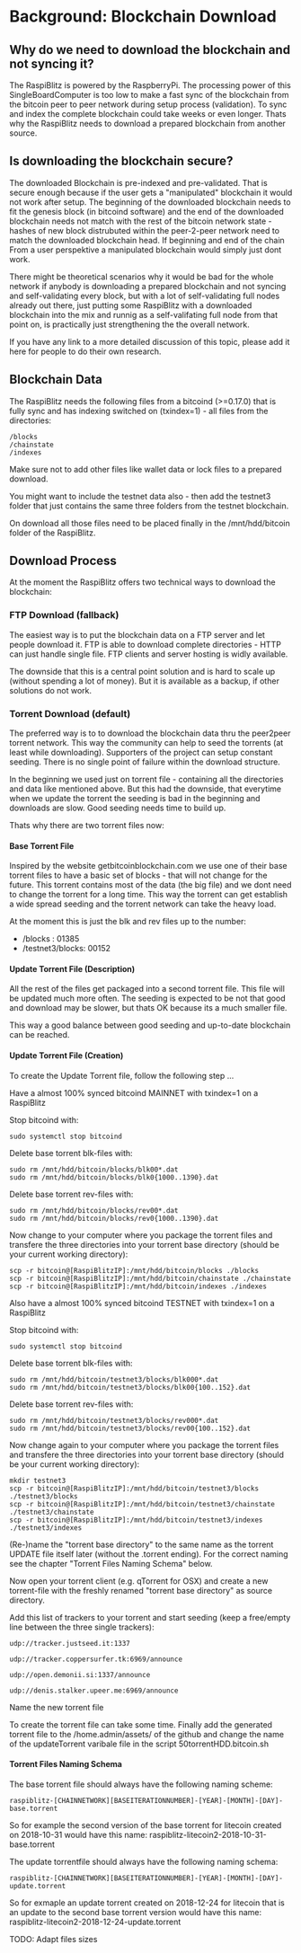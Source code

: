 # Background: Blockchain Download

## Why do we need to download the blockchain and not syncing it?

The RaspiBlitz is powered by the RaspberryPi. The processing power of this SingleBoardComputer is too low to make a fast sync of the blockchain from the bitcoin peer to peer network during setup process (validation). To sync and index the complete blockchain could take weeks or even longer. Thats why the RaspiBlitz needs to download a prepared blockchain from another source.

## Is downloading the blockchain secure?

The downloaded Blockchain is pre-indexed and pre-validated. That is secure enough because if the user gets a "manipulated" blockchain it would not work after setup. The beginning of the downloaded blockchain needs to fit the genesis block (in bitcoind software) and the end of the downloaded blockchain needs not match with the rest of the bitcoin network state - hashes of new block distrubuted within the peer-2-peer network need to match the downloaded blockchain head. If beginning and end of the chain From a user perspektive a manipulated blockchain would simply just dont work. 

There might be theoretical scenarios why it would be bad for the whole network if anybody is downloading a prepared blockchain and not syncing and self-validating every block, but with a lot of self-validating full nodes already out there, just putting some RaspiBlitz with a downloaded blockchain into the mix and runnig as a self-valifating full node from that point on, is practically just strengthening the the overall network.

If you have any link to a more detailed discussion of this topic, please add it here for people to do their own research.

## Blockchain Data

The RaspiBlitz needs the following files from a bitcoind (>=0.17.0) that is fully sync and has indexing switched on (txindex=1) - all files from the directories:
```
/blocks
/chainstate
/indexes
```

Make sure not to add other files like wallet data or lock files to a prepared download.

You might want to include the testnet data also - then add the testnet3 folder that just contains the same three folders from the testnet blockchain.

On download all those files need to be placed finally in the /mnt/hdd/bitcoin folder of the RaspiBlitz.

## Download Process

At the moment the RaspiBlitz offers two technical ways to download the blockchain: 

### FTP Download (fallback)

The easiest way is to put the blockchain data on a FTP server and let people download it. FTP is able to download complete directories - HTTP can just handle single file. FTP clients and server hosting is widly available.

The downside that this is a central point solution and is hard to scale up (without spending a lot of money). But it is available as a backup, if other solutions do not work.

### Torrent Download (default)

The preferred way is to to download the blockchain data thru the peer2peer torrent network. This way the community can help to seed the torrents (at least while downloading). Supporters of the project can setup constant seeding. There is no single point of failure within the download structure.

In the beginning we used just on torrent file - containing all the directories and data like mentioned above. But this had the downside, that everytime when we update the torrent the seeding is bad in the beginning and downloads are slow. Good seeding needs time to build up. 

Thats why there are two torrent files now:

#### Base Torrent File

Inspired by the website getbitcoinblockchain.com we use one of their base torrent files to have a basic set of blocks - that will not change for the future. This torrent contains most of the data (the big file) and we dont need to change the torrent for a long time. This way the torrent can get establish a wide spread seeding and the torrent network can take the heavy load.

At the moment this is just the blk and rev files up to the number:
- /blocks : 01385
- /testnet3/blocks: 00152

#### Update Torrent File (Description)

All the rest of the files get packaged into a second torrent file. This file will be updated much more often. The seeding is expected to be not that good and download may be slower, but thats OK because its a much smaller file.

This way a good balance between good seeding and up-to-date blockchain can be reached.

#### Update Torrent File (Creation)

To create the Update Torrent file, follow the following step ...

Have a almost 100% synced bitcoind MAINNET with txindex=1 on a RaspiBlitz

Stop bitcoind with: 
```
sudo systemctl stop bitcoind
```

Delete base torrent blk-files with:
```
sudo rm /mnt/hdd/bitcoin/blocks/blk00*.dat
sudo rm /mnt/hdd/bitcoin/blocks/blk0{1000..1390}.dat
```

Delete base torrent rev-files with:
```
sudo rm /mnt/hdd/bitcoin/blocks/rev00*.dat
sudo rm /mnt/hdd/bitcoin/blocks/rev0{1000..1390}.dat
```

Now change to your computer where you package the torrent files and transfere the three directories into your torrent base directory (should be your current working directory):
```
scp -r bitcoin@[RaspiBlitzIP]:/mnt/hdd/bitcoin/blocks ./blocks
scp -r bitcoin@[RaspiBlitzIP]:/mnt/hdd/bitcoin/chainstate ./chainstate
scp -r bitcoin@[RaspiBlitzIP]:/mnt/hdd/bitcoin/indexes ./indexes
```

Also have a almost 100% synced bitcoind TESTNET with txindex=1 on a RaspiBlitz

Stop bitcoind with:
```
sudo systemctl stop bitcoind
```

Delete base torrent blk-files with:
```
sudo rm /mnt/hdd/bitcoin/testnet3/blocks/blk000*.dat
sudo rm /mnt/hdd/bitcoin/testnet3/blocks/blk00{100..152}.dat
```

Delete base torrent rev-files with:
```
sudo rm /mnt/hdd/bitcoin/testnet3/blocks/rev000*.dat
sudo rm /mnt/hdd/bitcoin/testnet3/blocks/rev00{100..152}.dat
```

Now change again to your computer where you package the torrent files and transfere the three directories into your torrent base directory (should be your current working directory):
```
mkdir testnet3
scp -r bitcoin@[RaspiBlitzIP]:/mnt/hdd/bitcoin/testnet3/blocks ./testnet3/blocks
scp -r bitcoin@[RaspiBlitzIP]:/mnt/hdd/bitcoin/testnet3/chainstate ./testnet3/chainstate
scp -r bitcoin@[RaspiBlitzIP]:/mnt/hdd/bitcoin/testnet3/indexes ./testnet3/indexes
```

(Re-)name the "torrent base directory" to the same name as the torrent UPDATE file itself later (without the .torrent ending). For the correct naming see the chapter "Torrent Files Naming Schema" below.

Now open your torrent client (e.g. qTorrent for OSX) and create a new torrent-file with the freshly renamed "torrent base directory" as source directory.

Add this list of trackers to your torrent and start seeding (keep a free/empty line between the three single trackers):
```
udp://tracker.justseed.it:1337

udp://tracker.coppersurfer.tk:6969/announce

udp://open.demonii.si:1337/announce

udp://denis.stalker.upeer.me:6969/announce
```

Name the new torrent file 

To create the torrent file can take some time. Finally add the generated torrent file to the /home.admin/assets/ of the github and change the name of the updateTorrent varibale file in the script 50torrentHDD.bitcoin.sh

#### Torrent Files Naming Schema

The base torrent file should always have the following naming scheme:

`raspiblitz-[CHAINNETWORK][BASEITERATIONNUMBER]-[YEAR]-[MONTH]-[DAY]-base.torrent`

So for example the second version of the base torrent for litecoin created on 2018-10-31 would have this name: raspiblitz-litecoin2-2018-10-31-base.torrent

The update torrentfile should always have the following naming schema:

`raspiblitz-[CHAINNETWORK][BASEITERATIONNUMBER]-[YEAR]-[MONTH]-[DAY]-update.torrent`

So for exmaple an update torrent created on 2018-12-24 for litecoin that is an update to the second base torrent version would have this name: raspiblitz-litecoin2-2018-12-24-update.torrent


TODO: Adapt files sizes